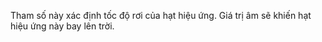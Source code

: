 Tham số này xác định tốc độ rơi của hạt hiệu ứng. Giá trị âm sẽ khiến hạt hiệu ứng này bay lên trời.